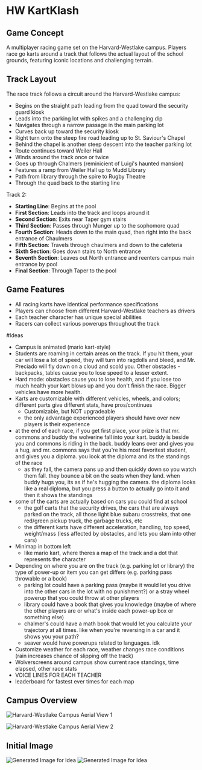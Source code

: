 # HW KartKlash

## Game Concept

A multiplayer racing game set on the Harvard-Westlake campus. Players race go karts around a track that follows the actual layout of the school grounds, featuring iconic locations and challenging terrain.

## Track Layout

The race track follows a circuit around the Harvard-Westlake campus:

- Begins on the straight path leading from the quad toward the security guard kiosk
- Leads into the parking lot with spikes and a challenging dip
- Navigates through a narrow passage in the main parking lot
- Curves back up toward the security kiosk
- Right turn onto the steep fire road leading up to St. Saviour's Chapel
- Behind the chapel is another steep descent into the teacher parking lot
- Route continues toward Weiler Hall
- Winds around the track once or twice
- Goes up through Chalmers (reminicient of Luigi's haunted mansion)
- Features a ramp from Weiler Hall up to Mudd Library
- Path from library through the spire to Rugby Theatre
- Through the quad back to the starting line

Track 2:
- **Starting Line**: Begins at the pool
- **First Section**: Leads into the track and loops around it
- **Second Section**: Exits near Taper gym stairs
- **Third Section**: Passes through Munger up to the sophomore quad
- **Fourth Section**:  Heads down to the main quad, then right into the back entrance of Chaulmers
- **Fifth Section**: Travels through chaulmers and down to the cafeteria
- **Sixth Section**: Goes down stairs to North entrance
- **Seventh Section**: Leaves out North entrance and reenters campus main entrance by pool
- **Final Section**: Through Taper to the pool

## Game Features

- All racing karts have identical performance specifications
- Players can choose from different Harvard-Westlake teachers as drivers
- Each teacher character has unique special abilities
- Racers can collect various powerups throughout the track

#Ideas
- Campus is animated (mario kart-style)
- Students are roaming in certain areas on the track. If you hit them, your car will lose a lot of speed, they will turn into ragdolls and bleed, and Mr. Preciado will fly down on a cloud and scold you. Other obstacles - backpacks, tables cause you to lose speed to a lesser extent. 
- Hard mode: obstacles cause you to lose health, and if you lose too much health your kart blows up and you don't finish the race. Bigger vehicles have more health.
- Karts are customizable with different vehicles, wheels, and colors; different parts give different stats, have pros/continues
    - Customizable, but NOT upgradeable
    - the only advantage experienced players should have over new players is their experience
- at the end of each race, if you get first place, your prize is that mr. commons and buddy the wolverine fall into your kart. buddy is beside you and commons is riding in the back. buddy leans over and gives you a hug, and mr. commons says that you're his most favoritest student, and gives you a diploma. you look at the diploma and its the standings of the race
    - as they fall, the camera pans up and then quickly down so you watch them fall. they bounce a bit on the seats when they land. when buddy hugs you, its as if he's hugging the camera. the diploma looks like a real diploma, but you press a button to actually go into it and then it shows the standings
- some of the carts are actually based on cars you could find at school
    - the golf carts that the security drives, the cars that are always parked on the track, all those light blue subaru crosstreks, that one red/green pickup truck, the garbage trucks, etc
    - the different karts have different acceleration, handling, top speed, weight/mass (less affected by obstacles, and lets you slam into other cars)
- Minimap in bottom left
    - like mario kart, where theres a map of the track and a dot that represents the character
- Depending on where you are on the track (e.g. parking lot or library) the type of power-up or item you can get differs (e.g. parking pass throwable or a book)
    - parking lot could have a parking pass (maybe it would let you drive into the other cars in the lot with no punishment?) or a stray wheel powerup that you could throw at other players
    - library could have a book that gives you knowledge (maybe of where the other players are or what's inside each power-up box or something else)
    - chalmer's could have a math book that would let you calculate your trajectory at all times. like when you're reversing in a car and it shows you your path?
    - seaver would have powerups related to languages. idk
- Customize weather for each race, weather changes race conditions (rain increases chance of slipping off the track)
- Wolverscreens around campus show current race standings, time elapsed, other race stats
- VOICE LINES FOR EACH TEACHER
- leaderboard for fastest ever times for each map

## Campus Overview

<!-- Image 1: Aerial view of Harvard-Westlake campus showing Rugby Theatre, athletic fields, and swimming pool -->
![Harvard-Westlake Campus Aerial View 1](./hw1.png)

<!-- Image 2: Aerial view showing St. Saviour's Chapel, Mudd Library, Rugby Theatre, and the main field -->
![Harvard-Westlake Campus Aerial View 2](./hw2.png)

## Initial Image
![Generated Image for Idea](./generated1.png)
![Generated Image for Idea](./generated2.png)